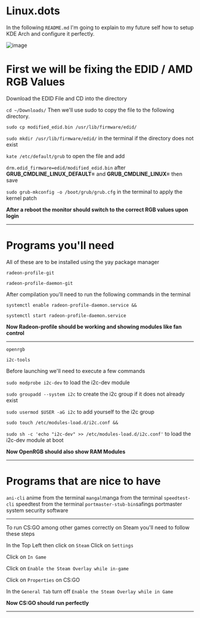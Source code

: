 # Linux.dots



In the following `README.md` I'm going to explain to my future self how to setup KDE Arch and configure it perfectly.

![image](https://github.com/martinjrrr/Linux.dots/assets/91160845/1466e3f9-71c8-4329-878a-7066783d642f)


# First we will be fixing the EDID / AMD RGB Values


Download the EDID File and CD into the directory

`cd ~/Downloads/` Then we'll use sudo to copy the file to the following directory.

`sudo cp modified_edid.bin /usr/lib/firmware/edid/`

`sudo mkdir /usr/lib/firmware/edid/` in the terminal if the directory does not exist

`kate /etc/default/grub` to open the file and add

`drm.edid_firmware=edid/modified_edid.bin` 
after **GRUB_CMDLINE_LINUX_DEFAULT=** and **GRUB_CMDLINE_LINUX=** then save

`sudo grub-mkconfig -o /boot/grub/grub.cfg` in the terminal to apply the kernel patch

**After a reboot the monitor should switch to the correct RGB values upon login**

_____________________________________________________________________________________

# Programs you'll need

All of these are to be installed using the yay package manager

`radeon-profile-git`

`radeon-profile-daemon-git`

After compilation you'll need to run the following commands in the terminal

`systemctl enable radeon-profile-daemon.service &&`

`systemctl start radeon-profile-daemon.service`

**Now Radeon-profile should be working and showing modules like fan control**

_____________________________________________________________________________________


`openrgb`

`i2c-tools`

Before launching we'll need to execute a few commands

`sudo modprobe i2c-dev` to load the i2c-dev module

`sudo groupadd --system i2c` to create the i2c group if it does not already exist

`sudo usermod $USER -aG i2c` to add yourself to the i2c group

`sudo touch /etc/modules-load.d/i2c.conf &&` 

`sudo sh -c 'echo "i2c-dev" >> /etc/modules-load.d/i2c.conf'` to load the i2c-dev module at boot

**Now OpenRGB should also show RAM Modules**

_____________________________________________________________________________________

# Programs that are nice to have

`ani-cli` anime from the terminal
`mangal`manga from the terminal
`speedtest-cli` speedtest from the terminal
`portmaster-stub-bin`safings portmaster system security software


_____________________________________________________________________________________


To run CS:GO among other games correctly on Steam you'll need to follow these steps

In the Top Left then click on `Steam`
Click on `Settings`

Click on `In Game`

Click on `Enable the Steam Overlay while in-game`

Click on `Properties` on CS:GO

In the `General Tab` turn off `Enable the Steam Overlay while in Game`

**Now CS:GO should run perfectly**

_____________________________________________________________________________________

